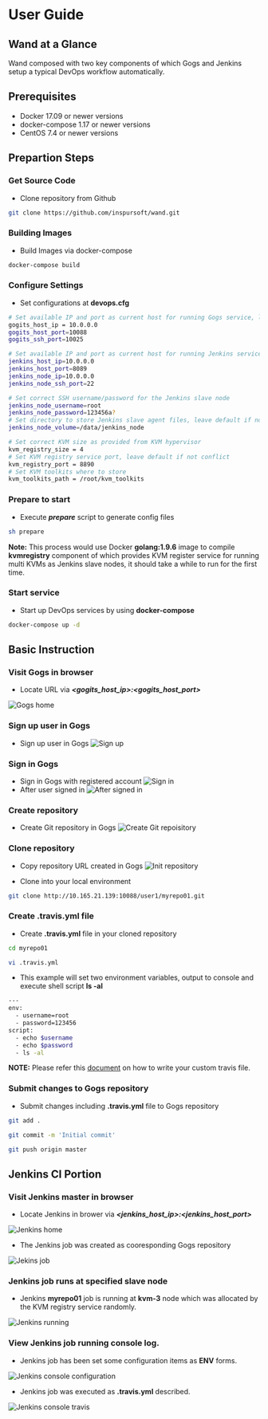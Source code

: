 # User Guide
## Wand at a Glance
Wand composed with two key components of which Gogs and Jenkins setup a typical DevOps workflow automatically.

## Prerequisites

* Docker 17.09 or newer versions
* docker-compose 1.17 or newer versions
* CentOS 7.4 or newer versions

## Prepartion Steps

### Get Source Code

 * Clone repository from Github

 ```sh
 git clone https://github.com/inspursoft/wand.git
```

### Building Images

* Build Images via docker-compose

```sh
docker-compose build
```

### Configure Settings

* Set configurations at __devops.cfg__

```sh
# Set available IP and port as current host for running Gogs service, leave default port if not conflict
gogits_host_ip = 10.0.0.0
gogits_host_port=10088
gogits_ssh_port=10025

# Set available IP and port as current host for running Jenkins service, leave default port if not conflict
jenkins_host_ip=10.0.0.0
jenkins_host_port=8089
jenkins_node_ip=10.0.0.0
jenkins_node_ssh_port=22

# Set correct SSH username/password for the Jenkins slave node
jenkins_node_username=root
jenkins_node_password=123456a?
# Set directory to store Jenkins slave agent files, leave default if not conflict
jenkins_node_volume=/data/jenkins_node

# Set correct KVM size as provided from KVM hypervisor
kvm_registry_size = 4
# Set KVM registry service port, leave default if not conflict
kvm_registry_port = 8890
# Set KVM toolkits where to store
kvm_toolkits_path = /root/kvm_toolkits
```

### Prepare to start

* Execute __*prepare*__ script to generate config files

```sh
sh prepare
```

**Note:** This process would use Docker __golang:1.9.6__ image to compile __kvmregistry__ component of which provides KVM register service for running multi KVMs as Jenkins slave nodes, it should take a while to run for the first time.

### Start service

* Start up DevOps services by using __docker-compose__

```sh
docker-compose up -d
```

## Basic Instruction

### Visit Gogs in browser

* Locate URL via __*<gogits_host_ip>:<gogits_host_port>*__

![Gogs home](./images/gogs-home.png)


### Sign up user in Gogs

* Sign up user in Gogs
![Sign up](./images/sign-up.png)

### Sign in Gogs

* Sign in Gogs with registered account
![Sign in](./images/sign-in.png)
* After user signed in
![After signed in](./images/after-sign-in.png)

### Create repository

* Create Git repository in Gogs
![Create Git repoisitory](./images/create-repository.png)

### Clone repository

* Copy repository URL created in Gogs
![Init repository](./images/init-repository.png)

* Clone into your local environment
```sh
git clone http://10.165.21.139:10088/user1/myrepo01.git
```

### Create __.travis.yml__ file

* Create __.travis.yml__ file in your cloned repository
```sh
cd myrepo01
```

```sh
vi .travis.yml
```
* This example will set two environment variables, output to console and execute shell script __**ls -al**__ 
```sh
---
env:
  - username=root
  - password=123456
script:
  - echo $username
  - echo $password
  - ls -al
```
**NOTE:** Please refer this [document](https://docs.travis-ci.com/) on how to write your custom travis file. 

### Submit changes to Gogs repository

* Submit changes including __.travis.yml__ file to Gogs repository

```sh
git add .
```

```sh
git commit -m 'Initial commit'
```

```sh
git push origin master
```

## Jenkins CI Portion

### Visit Jenkins master in browser

* Locate Jenkins in brower via __*<jenkins_host_ip>:<jenkins_host_port>*__

![Jenkins home](./images/jenkins-home.png) 

* The Jenkins job was created as cooresponding Gogs repository

![Jekins job](./images/jenkins-corresponding-job.png)

### Jenkins job runs at specified slave node

* Jenkins __**myrepo01**__ job is running at __**kvm-3**__ node which was allocated by the KVM registry service randomly.

![Jenkins running](./images/jenkins-running.png)

### View Jenkins job running console log.

* Jenkins job has been set some configuration items as __**ENV**__ forms.

![Jenkins console configuration](./images/jenkins-console-config.png)

* Jenkins job was executed as __**.travis.yml**__ described.

![Jenkins console travis](./images/jenkins-console-travis.png)